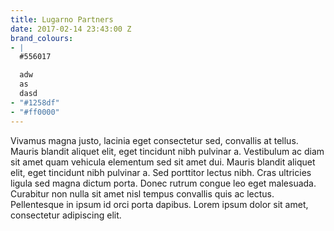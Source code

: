 ```yaml
---
title: Lugarno Partners
date: 2017-02-14 23:43:00 Z
brand_colours:
- |
  #556017

  adw
  as
  dasd
- "#1258df"
- "#ff0000"
---
```


Vivamus magna justo, lacinia eget consectetur sed, convallis at tellus. Mauris blandit aliquet elit, eget tincidunt nibh pulvinar a. Vestibulum ac diam sit amet quam vehicula elementum sed sit amet dui. Mauris blandit aliquet elit, eget tincidunt nibh pulvinar a. Sed porttitor lectus nibh. Cras ultricies ligula sed magna dictum porta. Donec rutrum congue leo eget malesuada. Curabitur non nulla sit amet nisl tempus convallis quis ac lectus. Pellentesque in ipsum id orci porta dapibus. Lorem ipsum dolor sit amet, consectetur adipiscing elit.
